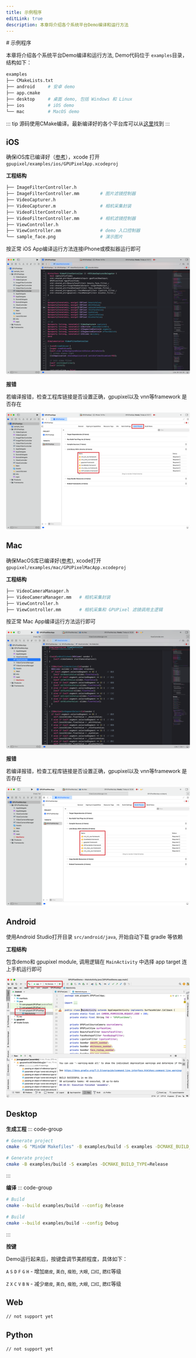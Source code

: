 ```yaml
---
title: 示例程序
editLink: true
description: 本章将介绍各个系统平台Demo编译和运行方法
---
```

<Badge type="tip" text="版本 1.2.5" />
# 示例程序

本章将介绍各个系统平台Demo编译和运行方法, Demo代码位于 `examples`目录，结构如下：
```bash
examples
├── CMakeLists.txt
├── android     # 安卓 demo
├── app.cmake   
├── desktop     # 桌面 demo, 包括 Windows 和 Linux
├── ios         # iOS demo
└── mac         # MacOS demo
```

::: tip
源码使用CMake编译。最新编译好的各个平台库可以从[这里](https://github.com/pixpark/gpupixel/releases/latest)找到
:::

## iOS
确保iOS库已编译好（[参考](build#ios)），xcode 打开 `gpupixel/examples/ios/GPUPixelApp.xcodeproj`

**工程结构**

```bash
├── ImageFilterController.h         
├── ImageFilterController.mm        # 图片滤镜控制器
├── VideoCapturer.h
├── VideoCapturer.m                 # 相机采集封装
├── VideoFilterController.h
├── VideoFilterController.mm        # 相机滤镜控制器
├── ViewController.h
├── ViewController.mm               # demo 入口控制器
└── sample_face.png                 # 演示图片
```

按正常 iOS App编译运行方法连接iPhone或模拟器运行即可

![](../../image/ios-demo-project.png)

**报错**

若编译报错，检查工程库链接是否设置正确，gpupixel以及 vnn等framework 是否存在

![](../../image/ios-project-link.png)

## Mac
确保MacOS库已编译好([参考](build#mac)), xcode打开 `gpupixel/examples/mac/GPUPixelMacApp.xcodeproj`

**工程结构**

```bash
├── VideoCameraManager.h
├── VideoCameraManager.mm   # 相机采集封装
├── ViewController.h
├── ViewController.mm       # 相机采集和 GPUPixel 滤镜调用主逻辑
```

按正常 Mac App编译运行方法运行即可

![](../../image/mac-demo-project.png)

**报错**

若编译报错，检查工程库链接是否设置正确，gpupixel以及 vnn等framework 是否存在

![](../../image/mac-demo-link.png)

## Android

使用Android Studio打开目录 `src/android/java`, 开始自动下载 gradle 等依赖

**工程结构**

包含demo和 gpupixel module, 调用逻辑在 `MainActivity` 中选择 app target 连上手机运行即可

![](../../image/android-demo.png)

## Desktop


**生成工程**
::: code-group
```bash [Windows]
# Generate project
cmake -G "MinGW Makefiles" -B examples/build -S examples -DCMAKE_BUILD_TYPE=Release
```
```bash [Linux]
# Generate project
cmake -B examples/build -S examples -DCMAKE_BUILD_TYPE=Release
```
:::

**编译**
::: code-group

```bash [Release]
# Build
cmake --build examples/build --config Release
```

```bash [Debug]
# Build
cmake --build examples/build --config Debug
```
:::
 
**按键**

Demo运行起来后，按键盘调节美颜程度，具体如下：

`A` `S` `D` `F` `G` `H` - 增加`磨皮`, `美白`, `瘦脸`, `大眼`, `口红`, `腮红`等级

`Z` `X` `C` `V` `B` `N` - 减少`磨皮`, `美白`, `瘦脸`, `大眼`, `口红`, `腮红`等级 


## Web
```bash
// not support yet
```

## Python
``` bash
// not support yet
```